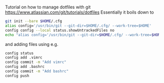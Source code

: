 Tutorial on how to manage dotfiles with git https://www.atlassian.com/git/tutorials/dotfiles
Essentially it boils down to
```bash
git init --bare $HOME/.cfg
alias config='/usr/bin/git --git-dir=$HOME/.cfg/ --work-tree=$HOME'
config config --local status.showUntrackedFiles no
echo "alias config='/usr/bin/git --git-dir=$HOME/.cfg/ --work-tree=$HOME'" >> $HOME/.bashrc
```
and adding files using e.g.
```bash
config status
config add .vimrc
config commit -m "Add vimrc"
config add .bashrc
config commit -m "Add bashrc"
config push
```
